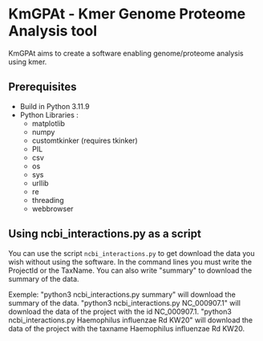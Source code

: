 # KmGPAt - Kmer Genome Proteome Analysis tool

KmGPAt aims to create a software enabling genome/proteome analysis using kmer.

## Prerequisites

- Build in Python 3.11.9
- Python Libraries :
    - matplotlib
    - numpy
    - customtkinker (requires tkinker)
    - PIL
    - csv
    - os
    - sys
    - urllib
    - re
    - threading
    - webbrowser

## Using ncbi_interactions.py as a script

You can use the script `ncbi_interactions.py` to get download the data you wish without using the software.
In the command lines you must write the ProjectId or the TaxName. You can also write "summary" to download the summary of the data.

Exemple:
"python3 ncbi_interactions.py summary" will download the summary of the data.
"python3 ncbi_interactions.py NC_000907.1" will download the data of the project with the id NC_000907.1.
"python3 ncbi_interactions.py Haemophilus influenzae Rd KW20" will download the data of the project with the taxname Haemophilus influenzae Rd KW20.